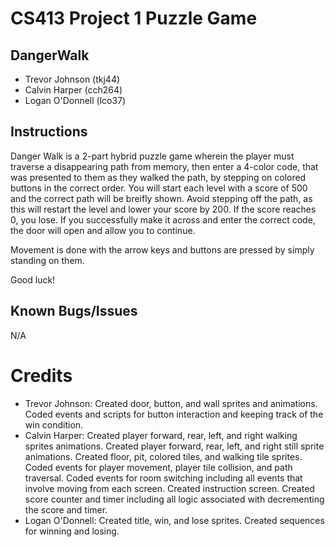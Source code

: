 # CS413 Project 1 Puzzle Game

## DangerWalk

* Trevor Johnson (tkj44)
* Calvin Harper (cch264)
* Logan O'Donnell (lco37)

## Instructions

Danger Walk is a 2-part hybrid puzzle game wherein the player must traverse a disappearing path from memory, then enter a 4-color code, that was presented to them as they walked the path, by stepping on colored buttons in the correct order. You will start each level with a score of 500 and the correct path will be breifly shown. Avoid stepping off the path, as this will restart the level and lower your score by 200. If the score reaches 0, you lose. If you successfully make it across and enter the correct code, the door will open and allow you to continue. 

Movement is done with the arrow keys and buttons are pressed by simply standing on them. 

Good luck!

## Known Bugs/Issues

N/A

# Credits

* Trevor Johnson: Created door, button, and wall sprites and animations. Coded events and scripts for button interaction and keeping track of the win condition.
* Calvin Harper: Created player forward, rear, left, and right walking sprites animations. Created player forward, rear, left, and right still sprite animations. Created floor, pit, colored tiles, and walking tile sprites. Coded events for player movement, player tile collision, and path traversal. Coded events for room switching including all events that involve moving from each screen. Created instruction screen. Created score counter and timer including all logic associated with decrementing the score and timer. 
* Logan O'Donnell: Created title, win, and lose sprites. Created sequences for winning and losing.
